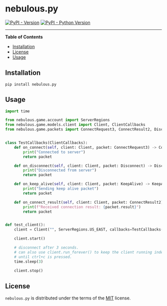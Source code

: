 # nebulous.py

[![PyPI - Version](https://img.shields.io/pypi/v/nebulous.py.svg)](https://pypi.org/project/nebulous.py)
[![PyPI - Python Version](https://img.shields.io/pypi/pyversions/nebulous.py.svg)](https://pypi.org/project/nebulous.py)

-----

**Table of Contents**

- [Installation](#installation)
- [License](#license)
- [Usage](#usage)

## Installation

```console
pip install nebulous.py
```

## Usage

```python
import time

from nebulous.game.account import ServerRegions
from nebulous.game.models.client import Client, ClientCallbacks
from nebulous.game.packets import ConnectRequest3, ConnectResult2, Disconnect, KeepAlive


class TestCallbacks(ClientCallbacks):
    def on_connect(self, client: Client, packet: ConnectRequest3) -> ConnectRequest3:
        print("Connected to server")
        return packet

    def on_disconnect(self, client: Client, packet: Disconnect) -> Disconnect:
        print("Disconnected from server")
        return packet

    def on_keep_alive(self, client: Client, packet: KeepAlive) -> KeepAlive:
        print("Sending keep alive packet")
        return packet

    def on_connect_result(self, client: Client, packet: ConnectResult2) -> ConnectResult2:
        print(f"Received connection result: {packet.result}")
        return packet


def test_client():
    client = Client("", ServerRegions.US_EAST, callbacks=TestCallbacks())

    client.start()

    # disconnect after 3 seconds.
    # can also use client.run_forever() to keep the client running indefinitely
    # until ctrl+c is pressed.
    time.sleep(3)

    client.stop()
```

## License

`nebulous.py` is distributed under the terms of the [MIT](https://spdx.org/licenses/MIT.html) license.
